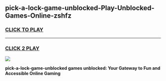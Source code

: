 
## pick-a-lock-game-unblocked-Play-Unblocked-Games-Online-zshfz
<h3>
<a href="https://premium76.site?title=pick-a-lock-game-unblocked&ref=25A">CLICK TO PLAY</a></h3>
<hr>

<h3>
<a href="https://premium76.site?title=pick-a-lock-game-unblocked&ref=25A">CLICK 2 PLAY</a>
  
</h3>

<a href="https://premium76.site?title=pick-a-lock-game-unblocked&ref=25A"><img src="https://clearcache.store/games.png"></a>


**pick-a-lock-game-unblocked games unblocked: Your Gateway to Fun and Accessible Online Gaming**
